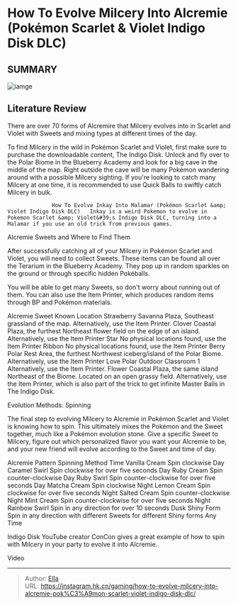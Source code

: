 # How To Evolve Milcery Into Alcremie (Pokémon Scarlet &amp; Violet Indigo Disk DLC)


## SUMMARY 

![iamge](https://static1.srcdn.com/wordpress/wp-content/uploads/2023/12/how-to-evolve-milcery-into-alcremie-pok-mon-scarlet-violet-indigo-disk-dlc.jpg)

## Literature Review

There are over 70 forms of Alcremire that Milcery evolves into in Scarlet and Violet with Sweets and mixing types at different times of the day.





To find Milcery in the wild in Pokémon Scarlet and Violet, first make sure to purchase the downloadable content, The Indigo Disk. Unlock and fly over to the Polar Biome in the Blueberry Academy and look for a big cave in the middle of the map. Right outside the cave will be many Pokémon wandering around with a possible Milcery sighting. If you&#39;re looking to catch many Milcery at one time, it is recommended to use Quick Balls to swiftly catch Milcery in bulk.




                  How To Evolve Inkay Into Malamar (Pokémon Scarlet &amp; Violet Indigo Disk DLC)   Inkay is a weird Pokemon to evolve in Pokemon Scarlet &amp; Violet&#39;s Indigo Disk DLC, turning into a Malamar if you use an old trick from previous games.   


 Alcremie Sweets and Where to Find Them 
          

After successfully catching all of your Milcery in Pokémon Scarlet and Violet, you will need to collect Sweets. These items can be found all over the Terarium in the Blueberry Academy. They pop up in random sparkles on the ground or through specific hidden Pokéballs.



You will be able to get many Sweets, so don&#39;t worry about running out of them. You can also use the Item Printer, which produces random items through BP and Pokémon materials.







 Alcremie Sweet  Known Location   Strawberry  Savanna Plaza, Southeast grassland of the map. Alternatively, use the Item Printer.   Clover  Coastal Plaza, the furthest Northeast flower field on the edge of an island. Alternatively, use the Item Printer   Star  No physical locations found, use the Item Printer   Ribbon  No physical locations found, use the Item Printer   Berry  Polar Rest Area, the furthest Northwest iceberg/island of the Polar Biome. Alternatively, use the Item Printer   Love  Polar Outdoor Classroom 1 Alternatively, use the Item Printer.   Flower  Coastal Plaza, the same island Northeast of the Biome. Located on an open grassy field. Alternatively, use the Item Printer, which is also part of the trick to get infinite Master Balls in The Indigo Disk.   





 Evolution Methods: Spinning 
          

The final step to evolving Milcery to Alcremie in Pokémon Scarlet and Violet is knowing how to spin. This ultimately mixes the Pokémon and the Sweet together, much like a Pokémon evolution stone. Give a specific Sweet to Milcery, figure out which personalized flavor you want your Alcremie to be, and your new friend will evolve according to the Sweet and time of day.




 Alcremie Pattern  Spinning Method  Time   Vanilla Cream  Spin clockwise  Day   Caramel Swirl  Spin clockwise for over five seconds  Day   Ruby Cream  Spin counter-clockwise  Day   Ruby Swirl  Spin counter-clockwise for over five seconds  Day   Matcha Cream  Spin clockwise  Night   Lemon Cream  Spin clockwise for over five seconds  Night   Salted Cream  Spin counter-clockwise  Night   Mint Cream  Spin counter-clockwise for over five seconds  Night   Rainbow Swirl  Spin in any direction for over 10 seconds  Dusk   Shiny Form  Spin in any direction with different Sweets for different Shiny forms  Any Time   



Indigo Disk YouTube creator ConCon gives a great example of how to spin with Milcery in your party to evolve it into Alcremie.





 

Video 

---

> Author: [Ella](https://instagram.hk.cn/)  
> URL: https://instagram.hk.cn/gaming/how-to-evolve-milcery-into-alcremie-pok%C3%A9mon-scarlet-violet-indigo-disk-dlc/  

